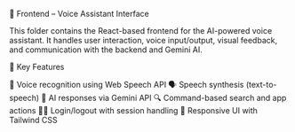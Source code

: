 📁 Frontend – Voice Assistant Interface

This folder contains the React-based frontend for the AI-powered voice assistant. It handles user interaction, voice input/output, visual feedback, and communication with the backend and Gemini AI.

🚀 Key Features

🎤 Voice recognition using Web Speech API
🗣️ Speech synthesis (text-to-speech)
🤖 AI responses via Gemini API
🔍 Command-based search and app actions
🧑‍💻 Login/logout with session handling
📱 Responsive UI with Tailwind CSS

